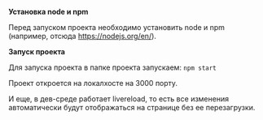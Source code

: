 **Установка node и npm**

Перед запуском проекта необходимо установить node и npm (например, отсюда <https://nodejs.org/en/>). 

**Запуск проекта**

Для запуска проекта в папке проекта запускаем:
`npm start`

Проект откроется на локалхосте на 3000 порту.

И еще, в дев-среде работает livereload, то есть все изменения автоматически будут отображаться на странице без ее перезагрузки. 
